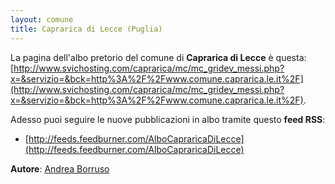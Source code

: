 ```yaml
---
layout: comune
title: Caprarica di Lecce (Puglia)
---
```


La pagina dell'albo pretorio del comune di **Caprarica di Lecce** è questa: [http://www.svichosting.com/caprarica/mc/mc_gridev_messi.php?x=&servizio=&bck=http%3A%2F%2Fwww.comune.caprarica.le.it%2F](http://www.svichosting.com/caprarica/mc/mc_gridev_messi.php?x=&servizio=&bck=http%3A%2F%2Fwww.comune.caprarica.le.it%2F).

Adesso puoi seguire le nuove pubblicazioni in albo tramite questo **feed RSS**:

- [http://feeds.feedburner.com/AlboCapraricaDiLecce](http://feeds.feedburner.com/AlboCapraricaDiLecce)

**Autore**: [Andrea Borruso](https://twitter.com/aborruso)
